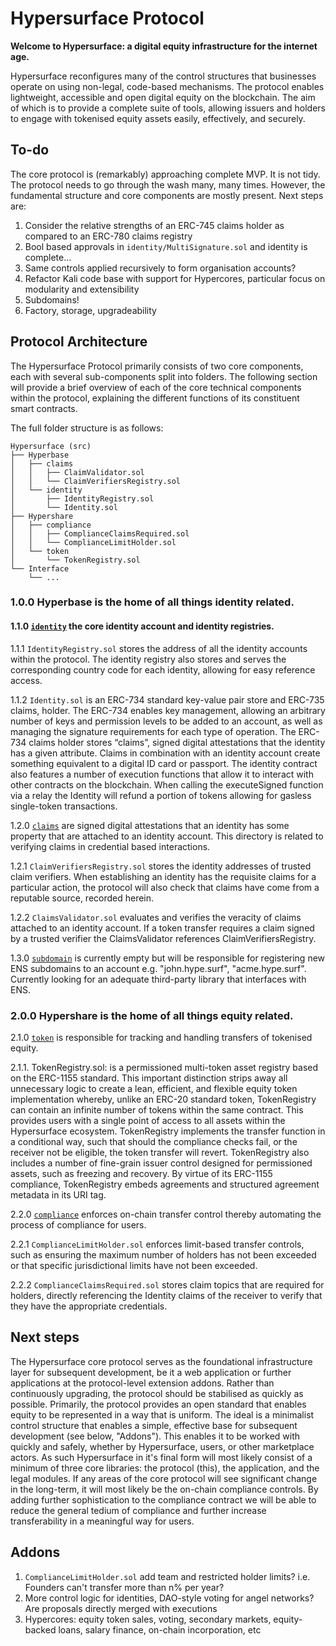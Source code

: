 # Hypersurface Protocol

**Welcome to Hypersurface: a digital equity infrastructure for the internet age.**

Hypersurface reconfigures many of the control structures that businesses operate on using non-legal, code-based mechanisms. The protocol enables lightweight, accessible and open digital equity on the blockchain. The aim of which is to provide a complete suite of tools, allowing issuers and holders to engage with tokenised equity assets easily, effectively, and securely. 

## To-do
The core protocol is (remarkably) approaching complete MVP. It is not tidy. The protocol needs to go through the wash many, many times. However, the fundamental structure and core components are mostly present. Next steps are: 

1. Consider the relative strengths of an ERC-745 claims holder as compared to an ERC-780 claims registry
2. Bool based approvals in `identity/MultiSignature.sol` and identity is complete...
3. Same controls applied recursively to form organisation accounts?
4. Refactor Kali code base with support for Hypercores, particular focus on modularity and extensibility
5. Subdomains!
6. Factory, storage, upgradeability 

## Protocol Architecture

The Hypersurface Protocol primarily consists of two core components, each with several sub-components split into folders. The following section will provide a brief overview of each of the core technical components within the protocol, explaining the different functions of its constituent smart contracts. 

The full folder structure is as follows:

	Hypersurface (src)
	├── Hyperbase
	│   ├── claims
	│   │   ├── ClaimValidator.sol
	│   │   └── ClaimVerifiersRegistry.sol
	│   └── identity
	│       ├── IdentityRegistry.sol
	│       └── Identity.sol
	├── Hypershare
	│   ├── compliance
	│   │   ├── ComplianceClaimsRequired.sol
	│   │   └── ComplianceLimitHolder.sol
	│   └── token
	│       └── TokenRegistry.sol
	└── Interface
		└── ...

### 1.0.0 Hyperbase is the home of all things **identity** related.

#### 1.1.0 [`identity`](https://github.com/blit-man/hypersurface-forge/src/Hyperbase/identity) the core identity account and identity registries.

1.1.1 `IdentityRegistry.sol` stores the address of all the identity accounts within the protocol. The identity registry also stores and serves the corresponding country code for each identity, allowing for easy reference access. 

1.1.2 `Identity.sol` is an ERC-734 standard key-value pair store and ERC-735 claims, holder. The ERC-734 enables key management, allowing an arbitrary number of keys and permission levels to be added to an account, as well as managing the signature requirements for each type of operation. The ERC-734 claims holder stores “claims”, signed digital attestations that the identity has a given attribute. Claims in combination with an identity account create something equivalent to a digital ID card or passport.  The identity contract also features a number of execution functions that allow it to interact with other contracts on the blockchain. When calling the executeSigned function via a relay the Identity will refund a portion of tokens allowing for gasless single-token transactions. 

1.2.0 [`claims`](https://github.com/blit-man/hypersurface-forge/src/Hyperbase/claims) are signed digital attestations that an identity has some property that are attached to an identity account. This directory is related to verifying claims in credential based interactions. 

1.2.1 `ClaimVerifiersRegistry.sol` stores the identity addresses of trusted claim verifiers. When establishing an identity has the requisite claims for a particular action, the protocol will also check that claims have come from a reputable source, recorded herein. 

1.2.2 `ClaimsValidator.sol` evaluates and verifies the veracity of claims attached to an identity account. If a token transfer requires a claim signed by a trusted verifier the ClaimsValidator references ClaimVerifiersRegistry.

1.3.0 [`subdomain`](https://github.com/blit-man/hypersurface-forge/src/Hyperbase/subdomain) is currently empty but will be responsible for registering new ENS subdomains to an account e.g. "john.hype.surf", "acme.hype.surf". Currently looking for an adequate third-party library that interfaces with ENS.


### 2.0.0 Hypershare is the home of all things **equity** related. 

2.1.0 [`token`](https://github.com/blit-man/hypersurface-forge/src/Hypershare/token) is responsible for tracking and handling transfers of tokenised equity.

2.1.1. TokenRegistry.sol: is a permissioned multi-token asset registry based on the ERC-1155 standard. This important distinction strips away all unnecessary logic to create a lean, efficient, and flexible equity token implementation whereby, unlike an ERC-20 standard token, TokenRegistry can contain an infinite number of tokens within the same contract. This provides users with a single point of access to all assets within the Hypersurface ecosystem. TokenRegistry implements the transfer function in a conditional way, such that should the compliance checks fail, or the receiver not be eligible, the token transfer will revert. TokenRegistry also includes a number of fine-grain issuer control designed for permissioned assets, such as freezing and recovery. By virtue of its ERC-1155 compliance, TokenRegistry embeds agreements and structured agreement metadata in its URI tag.

2.2.0 [`compliance`](https://github.com/blit-man/hypersurface-forge/src/Hypershare/compliance) enforces on-chain transfer control thereby automating the process of compliance for users.

2.2.1 `ComplianceLimitHolder.sol` enforces limit-based transfer controls, such as ensuring the maximum number of holders has not been exceeded or that specific jurisdictional limits have not been exceeded. 

2.2.2 `ComplianceClaimsRequired.sol` stores claim topics that are required for holders, directly referencing the Identity claims of the receiver to verify that they have the appropriate credentials. 

## Next steps

The Hypersurface core protocol serves as the foundational infrastructure layer for subsequent development, be it a web application or further applications at the protocol-level extension addons. Rather than continuously upgrading, the protocol should be stabilised as quickly as possible. Primarily, the protocol provides an open standard that enables equity to be represented in a way that is uniform. The ideal is a minimalist control structure that enables a simple, effective base for subsequent development (see below, "Addons"). This enables it to be worked with quickly and safely, whether by Hypersurface, users, or other marketplace actors. As such Hypersurface in it's final form will most likely consist of a minimum of three core libraries: the protocol (this), the application, and the legal modules. If any areas of the core protocol will see significant change in the long-term, it will most likely be the on-chain compliance controls. By adding further sophistication to the compliance contract we will be able to reduce the general tedium of compliance and further increase transferability in a meaningful way for users.

## Addons

1. `ComplianceLimitHolder.sol` add team and restricted holder limits? i.e. Founders can't transfer more than n% per year?
2. More control logic for identities, DAO-style voting for angel networks? Are proposals directly merged with executions
3. Hypercores: equity token sales, voting, secondary markets, equity-backed loans, salary finance, on-chain incorporation, etc 
